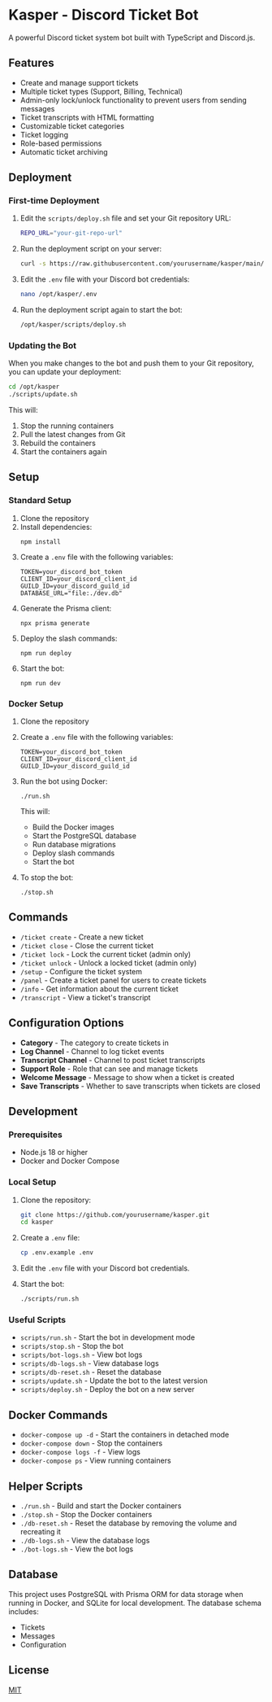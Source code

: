 # Kasper - Discord Ticket Bot

A powerful Discord ticket system bot built with TypeScript and Discord.js.

## Features

- Create and manage support tickets
- Multiple ticket types (Support, Billing, Technical)
- Admin-only lock/unlock functionality to prevent users from sending messages
- Ticket transcripts with HTML formatting
- Customizable ticket categories
- Ticket logging
- Role-based permissions
- Automatic ticket archiving

## Deployment

### First-time Deployment

1. Edit the `scripts/deploy.sh` file and set your Git repository URL:

   ```bash
   REPO_URL="your-git-repo-url"
   ```

2. Run the deployment script on your server:

   ```bash
   curl -s https://raw.githubusercontent.com/yourusername/kasper/main/scripts/deploy.sh | bash
   ```

3. Edit the `.env` file with your Discord bot credentials:

   ```bash
   nano /opt/kasper/.env
   ```

4. Run the deployment script again to start the bot:
   ```bash
   /opt/kasper/scripts/deploy.sh
   ```

### Updating the Bot

When you make changes to the bot and push them to your Git repository, you can update your deployment:

```bash
cd /opt/kasper
./scripts/update.sh
```

This will:

1. Stop the running containers
2. Pull the latest changes from Git
3. Rebuild the containers
4. Start the containers again

## Setup

### Standard Setup

1. Clone the repository
2. Install dependencies:
   ```
   npm install
   ```
3. Create a `.env` file with the following variables:
   ```
   TOKEN=your_discord_bot_token
   CLIENT_ID=your_discord_client_id
   GUILD_ID=your_discord_guild_id
   DATABASE_URL="file:./dev.db"
   ```
4. Generate the Prisma client:
   ```
   npx prisma generate
   ```
5. Deploy the slash commands:
   ```
   npm run deploy
   ```
6. Start the bot:
   ```
   npm run dev
   ```

### Docker Setup

1. Clone the repository
2. Create a `.env` file with the following variables:
   ```
   TOKEN=your_discord_bot_token
   CLIENT_ID=your_discord_client_id
   GUILD_ID=your_discord_guild_id
   ```
3. Run the bot using Docker:

   ```
   ./run.sh
   ```

   This will:

   - Build the Docker images
   - Start the PostgreSQL database
   - Run database migrations
   - Deploy slash commands
   - Start the bot

4. To stop the bot:
   ```
   ./stop.sh
   ```

## Commands

- `/ticket create` - Create a new ticket
- `/ticket close` - Close the current ticket
- `/ticket lock` - Lock the current ticket (admin only)
- `/ticket unlock` - Unlock a locked ticket (admin only)
- `/setup` - Configure the ticket system
- `/panel` - Create a ticket panel for users to create tickets
- `/info` - Get information about the current ticket
- `/transcript` - View a ticket's transcript

## Configuration Options

- **Category** - The category to create tickets in
- **Log Channel** - Channel to log ticket events
- **Transcript Channel** - Channel to post ticket transcripts
- **Support Role** - Role that can see and manage tickets
- **Welcome Message** - Message to show when a ticket is created
- **Save Transcripts** - Whether to save transcripts when tickets are closed

## Development

### Prerequisites

- Node.js 18 or higher
- Docker and Docker Compose

### Local Setup

1. Clone the repository:

   ```bash
   git clone https://github.com/yourusername/kasper.git
   cd kasper
   ```

2. Create a `.env` file:

   ```bash
   cp .env.example .env
   ```

3. Edit the `.env` file with your Discord bot credentials.

4. Start the bot:
   ```bash
   ./scripts/run.sh
   ```

### Useful Scripts

- `scripts/run.sh` - Start the bot in development mode
- `scripts/stop.sh` - Stop the bot
- `scripts/bot-logs.sh` - View bot logs
- `scripts/db-logs.sh` - View database logs
- `scripts/db-reset.sh` - Reset the database
- `scripts/update.sh` - Update the bot to the latest version
- `scripts/deploy.sh` - Deploy the bot on a new server

## Docker Commands

- `docker-compose up -d` - Start the containers in detached mode
- `docker-compose down` - Stop the containers
- `docker-compose logs -f` - View logs
- `docker-compose ps` - View running containers

## Helper Scripts

- `./run.sh` - Build and start the Docker containers
- `./stop.sh` - Stop the Docker containers
- `./db-reset.sh` - Reset the database by removing the volume and recreating it
- `./db-logs.sh` - View the database logs
- `./bot-logs.sh` - View the bot logs

## Database

This project uses PostgreSQL with Prisma ORM for data storage when running in Docker, and SQLite for local development. The database schema includes:

- Tickets
- Messages
- Configuration

## License

[MIT](LICENSE)
